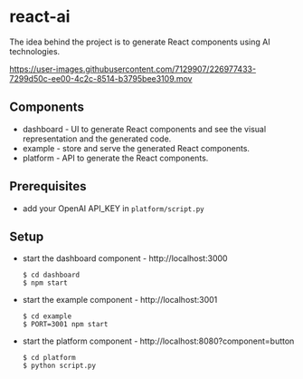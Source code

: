 # react-ai

The idea behind the project is to generate React components using AI technologies.

https://user-images.githubusercontent.com/7129907/226977433-7299d50c-ee00-4c2c-8514-b3795bee3109.mov

## Components 

* dashboard - UI to generate React components and see the visual representation and the generated code.
* example - store and serve the generated React components.
* platform - API to generate the React components.

## Prerequisites

* add your OpenAI API_KEY in ```platform/script.py```

## Setup

* start the dashboard component - http://localhost:3000
  ```shell
  $ cd dashboard
  $ npm start
  ```

* start the example component - http://localhost:3001
  ```shell
  $ cd example
  $ PORT=3001 npm start
  ```

* start the platform component - http://localhost:8080?component=button
  ```shell
  $ cd platform
  $ python script.py
  ```
